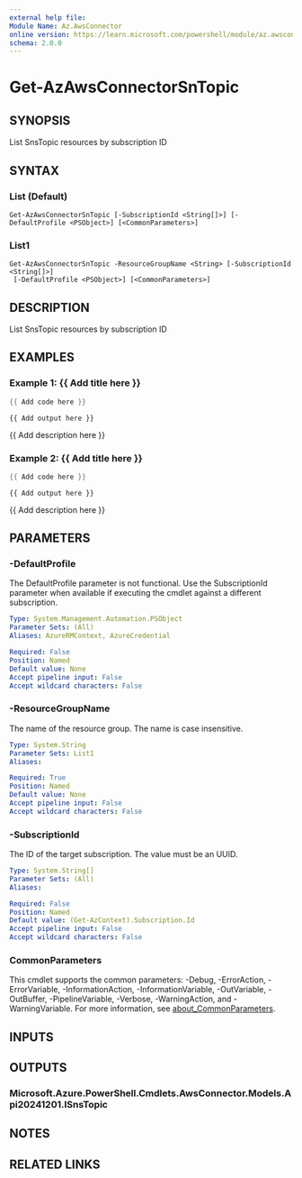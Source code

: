 ```yaml
---
external help file:
Module Name: Az.AwsConnector
online version: https://learn.microsoft.com/powershell/module/az.awsconnector/get-azawsconnectorsntopic
schema: 2.0.0
---
```


# Get-AzAwsConnectorSnTopic

## SYNOPSIS
List SnsTopic resources by subscription ID

## SYNTAX

### List (Default)
```
Get-AzAwsConnectorSnTopic [-SubscriptionId <String[]>] [-DefaultProfile <PSObject>] [<CommonParameters>]
```

### List1
```
Get-AzAwsConnectorSnTopic -ResourceGroupName <String> [-SubscriptionId <String[]>]
 [-DefaultProfile <PSObject>] [<CommonParameters>]
```

## DESCRIPTION
List SnsTopic resources by subscription ID

## EXAMPLES

### Example 1: {{ Add title here }}
```powershell
{{ Add code here }}
```

```output
{{ Add output here }}
```

{{ Add description here }}

### Example 2: {{ Add title here }}
```powershell
{{ Add code here }}
```

```output
{{ Add output here }}
```

{{ Add description here }}

## PARAMETERS

### -DefaultProfile
The DefaultProfile parameter is not functional.
Use the SubscriptionId parameter when available if executing the cmdlet against a different subscription.

```yaml
Type: System.Management.Automation.PSObject
Parameter Sets: (All)
Aliases: AzureRMContext, AzureCredential

Required: False
Position: Named
Default value: None
Accept pipeline input: False
Accept wildcard characters: False
```

### -ResourceGroupName
The name of the resource group.
The name is case insensitive.

```yaml
Type: System.String
Parameter Sets: List1
Aliases:

Required: True
Position: Named
Default value: None
Accept pipeline input: False
Accept wildcard characters: False
```

### -SubscriptionId
The ID of the target subscription.
The value must be an UUID.

```yaml
Type: System.String[]
Parameter Sets: (All)
Aliases:

Required: False
Position: Named
Default value: (Get-AzContext).Subscription.Id
Accept pipeline input: False
Accept wildcard characters: False
```

### CommonParameters
This cmdlet supports the common parameters: -Debug, -ErrorAction, -ErrorVariable, -InformationAction, -InformationVariable, -OutVariable, -OutBuffer, -PipelineVariable, -Verbose, -WarningAction, and -WarningVariable. For more information, see [about_CommonParameters](http://go.microsoft.com/fwlink/?LinkID=113216).

## INPUTS

## OUTPUTS

### Microsoft.Azure.PowerShell.Cmdlets.AwsConnector.Models.Api20241201.ISnsTopic

## NOTES

## RELATED LINKS

